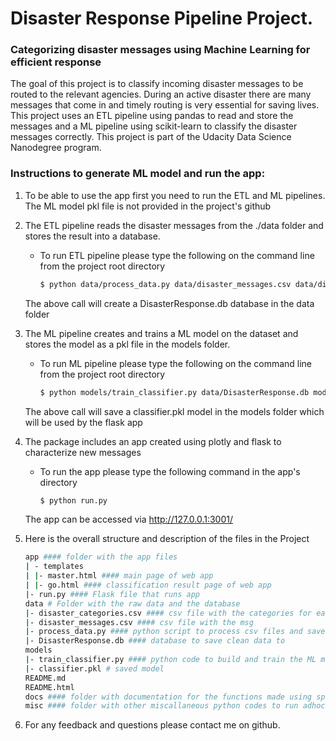 # Disaster Response Pipeline Project.
### Categorizing disaster messages using Machine Learning for efficient response
<p> The goal of this project is to classify incoming disaster messages to be routed to the relevant agencies. During an active disaster there are many messages that come in and timely routing is very essential for saving lives. This project uses an ETL pipeline using pandas to read and store the messages and a ML pipeline using scikit-learn to classify the disaster messages correctly. This project is part of the Udacity Data Science Nanodegree program. </p>

### Instructions to generate ML model and run the app:

1. To be able to use the app first you need to run the ETL and ML pipelines. The ML model pkl file is not provided in the project's github

2. The ETL pipeline reads the disaster messages from the ./data folder and stores the result into a database.
    - To run ETL pipeline please type the following on the command line from the project root directory

        ```bash
        $ python data/process_data.py data/disaster_messages.csv data/disaster_categories.csv data/DisasterResponse.db
        ```

    The above call will create a DisasterResponse.db database in the data folder

3. The ML pipeline creates and trains a ML model on the dataset and stores the model as a pkl file in the models folder.
    - To run ML pipeline please type the following on the command line from the project root directory

        ```bash
        $ python models/train_classifier.py data/DisasterResponse.db models/classifier.pkl
        ```

    The above call will save a classifier.pkl model in the models folder which will be used by the flask app

4. The package includes an app created using plotly and flask to characterize new messages
    - To run the app please type the following command in the app's directory

        ```bash
        $ python run.py
        ```

    The app can be accessed via http://127.0.0.1:3001/

5.  Here is the overall structure and description of the files in the Project

    ```bash
    app #### folder with the app files
    | - templates
    | |- master.html #### main page of web app
    | |- go.html #### classification result page of web app
    |- run.py #### Flask file that runs app
    data # Folder with the raw data and the database
    |- disaster_categories.csv #### csv file with the categories for each msg
    |- disaster_messages.csv #### csv file with the msg
    |- process_data.py #### python script to process csv files and save to database
    |- DisasterResponse.db #### database to save clean data to
    models
    |- train_classifier.py #### python code to build and train the ML model
    |- classifier.pkl # saved model
    README.md
    README.html
    docs #### folder with documentation for the functions made using sphinx
    misc #### folder with other miscallaneous python codes to run adhoc analyses
    ```


6. For any feedback and questions please contact me on github.
